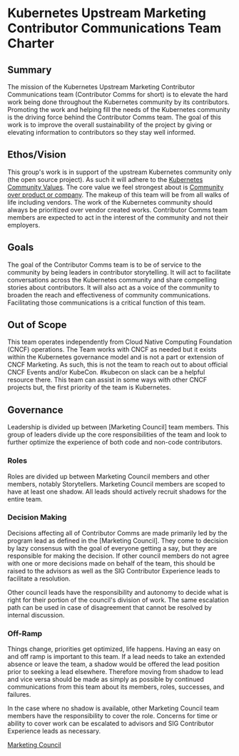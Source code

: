 # Kubernetes Upstream Marketing Contributor Communications Team Charter

## Summary

The mission of the Kubernetes Upstream Marketing Contributor Communications team (Contributor Comms for short) is to elevate the hard work being done throughout the Kubernetes community by its contributors. Promoting the work and helping fill the needs of the Kubernetes community is the driving force behind the Contributor Comms team. The goal of this work is to improve the overall sustainability of the project by giving or elevating information to contributors so they stay well informed.

## Ethos/Vision

This group's work is in support of the upstream Kubernetes community only (the open source project). As such it will adhere to the [Kubernetes Community Values](/values.md#kubernetes-community-values). The core value we feel strongest about is [Community over product or company](/values.md#community-over-product-or-company). The makeup of this team will be from all walks of life including vendors. The work of the Kubernetes community should always be prioritized over vendor created works. Contributor Comms team members are expected to act in the interest of the community and not their employers.

## Goals

The goal of the Contributor Comms team is to be of service to the community by being leaders in contributor storytelling. It will act to facilitate conversations across the Kubernetes community and share compelling stories about contributors. It will also act as a voice of the community to broaden the reach and effectiveness of community communications. Facilitating those communications is a critical function of this team.

## Out of Scope

This team operates independently from Cloud Native Computing Foundation (CNCF) operations. The Team works with CNCF as needed but it exists within the Kubernetes governance model and is not a part or extension of CNCF Marketing. As such, this is not the team to reach out to about official CNCF Events and/or KubeCon. #kubecon on slack can be a helpful resource there. This team can assist in some ways with other CNCF projects but, the first priority of the team is Kubernetes.

## Governance

Leadership is divided up between [Marketing Council] team members. This group of leaders divide up the core responsibilities of the team and look to further optimize the experience of both code and non-code contributors.

### Roles

Roles are divided up between Marketing Council members and other members, notably Storytellers. Marketing Council members are scoped to have at least one shadow. All leads should actively recruit shadows for the entire team.

### Decision Making

Decisions affecting all of Contributor Comms are made primarily led by the program lead as defined in the [Marketing Council]. They come to decision by lazy consensus with the goal of everyone getting a say, but they are responsible for making the decision. If other council members do not agree with one or more decisions made on behalf of the team, this should be raised to the advisors as well as the SIG Contributor Experience leads to facilitate a resolution.

Other council leads have the responsibility and autonomy to decide what is right for their portion of the council's division of work. The same escalation path can be used in case of disagreement that cannot be resolved by internal discussion.

### Off-Ramp

Things change, priorities get optimized, life happens. Having an easy on and off ramp is important to this team. If a lead needs to take an extended absence or leave the team, a shadow would be offered the lead position prior to seeking a lead elsewhere. Therefore moving from shadow to lead and vice versa should be made as simply as possible by continued communications from this team about its members, roles, successes, and failures.

In the case where no shadow is available, other Marketing Council team members have the responsibility to cover the role. Concerns for time or ability to cover work can be escalated to advisors and SIG Contributor Experience leads as necessary.

[Marketing Council](/communication/marketing-team/role-handbooks/council.md)

